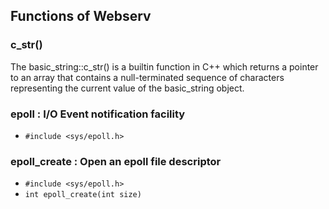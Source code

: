 ## Functions of Webserv

### c_str()
The basic_string::c_str() is a builtin function in C++ which returns a pointer to an array that contains a null-terminated sequence of characters representing the current value of the basic_string object. 


### epoll : I/O Event notification facility
- ``#include <sys/epoll.h>``

### epoll_create : Open an epoll file descriptor  

- ``#include <sys/epoll.h>``
- ``int epoll_create(int size)``


